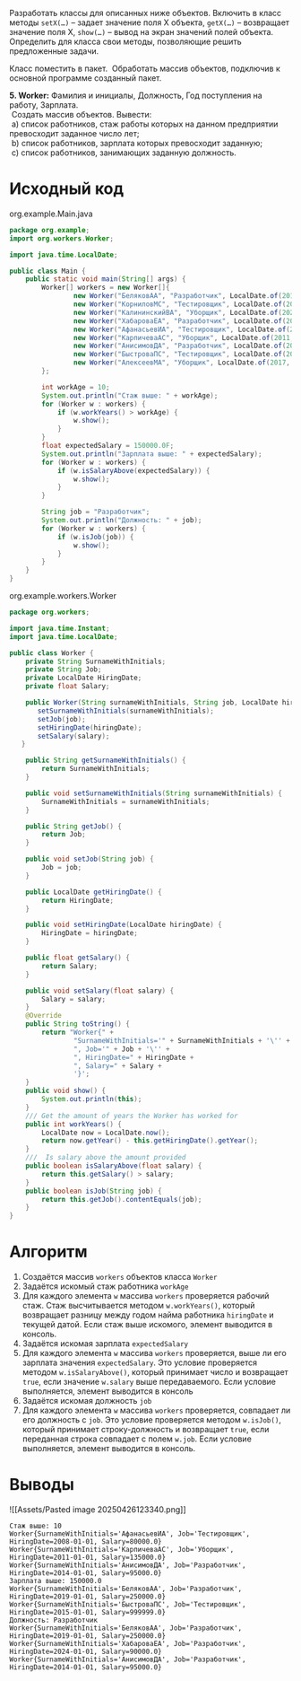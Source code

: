 Разработать классы для описанных ниже объектов. Включить в класс методы `setX(…)` – задает значение поля X объекта, `getX(…)` – возвращает значение поля X, `show(…)` – вывод на экран значений полей объекта. Определить для класса свои методы, позволяющие решить предложенные задачи.

Класс поместить в пакет.  Обработать массив объектов, подключив к основной программе созданный пакет.

**5. Worker:** Фамилия и инициалы, Должность, Год поступления на работу, Зарплата.  
 Создать массив объектов. Вывести:  
 a) список работников, стаж работы которых на данном предприятии превосходит заданное число лет;  
 b) список работников, зарплата которых превосходит заданную;  
 c) список работников, занимающих заданную должность.

# Исходный код
org.example.Main.java
```java
package org.example;
import org.workers.Worker;

import java.time.LocalDate;

public class Main {
    public static void main(String[] args) {
        Worker[] workers = new Worker[]{
                new Worker("БеляковАА", "Разработчик", LocalDate.of(2019, 1, 1), 250000.0F),
                new Worker("КорниловМС", "Тестировщик", LocalDate.of(2017, 1, 1), 150000.0F),
                new Worker("КалининскийВА", "Уборщик", LocalDate.of(2021, 1, 1), 60000.0F),
                new Worker("ХабароваЕА", "Разработчик", LocalDate.of(2024, 1, 1), 90000.0F),
                new Worker("АфанасьевИА", "Тестировщик", LocalDate.of(2008, 1, 1), 80000.0F),
                new Worker("КарпичеваАС", "Уборщик", LocalDate.of(2011, 1, 1), 135000.0F),
                new Worker("АнисимовДА", "Разработчик", LocalDate.of(2014, 1, 1), 95000.0F),
                new Worker("БыстроваПС", "Тестировщик", LocalDate.of(2015, 1, 1), 999999.0F),
                new Worker("АлексеевМА", "Уборщик", LocalDate.of(2017, 1, 1), 10000.0F),
        };

        int workAge = 10;
        System.out.println("Стаж выше: " + workAge);
        for (Worker w : workers) {
            if (w.workYears() > workAge) {
                w.show();
            }
        }
        float expectedSalary = 150000.0F;
        System.out.println("Зарплата выше: " + expectedSalary);
        for (Worker w : workers) {
            if (w.isSalaryAbove(expectedSalary)) {
                w.show();
            }
        }

        String job = "Разработчик";
        System.out.println("Должность: " + job);
        for (Worker w : workers) {
            if (w.isJob(job)) {
                w.show();
            }
        }
    }
}
```
org.example.workers.Worker
```java
package org.workers;

import java.time.Instant;
import java.time.LocalDate;

public class Worker {
    private String SurnameWithInitials;
    private String Job;
    private LocalDate HiringDate;
    private float Salary;

    public Worker(String surnameWithInitials, String job, LocalDate hiringDate, float salary) {
       setSurnameWithInitials(surnameWithInitials);
       setJob(job);
       setHiringDate(hiringDate);
       setSalary(salary);
   }

    public String getSurnameWithInitials() {
        return SurnameWithInitials;
    }

    public void setSurnameWithInitials(String surnameWithInitials) {
        SurnameWithInitials = surnameWithInitials;
    }

    public String getJob() {
        return Job;
    }

    public void setJob(String job) {
        Job = job;
    }

    public LocalDate getHiringDate() {
        return HiringDate;
    }

    public void setHiringDate(LocalDate hiringDate) {
        HiringDate = hiringDate;
    }

    public float getSalary() {
        return Salary;
    }

    public void setSalary(float salary) {
        Salary = salary;
    }
    @Override
    public String toString() {
        return "Worker{" +
                "SurnameWithInitials='" + SurnameWithInitials + '\'' +
                ", Job='" + Job + '\'' +
                ", HiringDate=" + HiringDate +
                ", Salary=" + Salary +
                '}';
    }
    public void show() {
        System.out.println(this);
    }
    /// Get the amount of years the Worker has worked for
    public int workYears() {
        LocalDate now = LocalDate.now();
        return now.getYear() - this.getHiringDate().getYear();
    }
    ///  Is salary above the amount provided
    public boolean isSalaryAbove(float salary) {
        return this.getSalary() > salary;
    }
    public boolean isJob(String job) {
        return this.getJob().contentEquals(job);
    }
}
```
# Алгоритм
1. Создаётся массив `workers` объектов класса `Worker`
2. Задаётся искомый стаж работника `workAge`
3. Для каждого элемента `w` массива `workers` проверяется рабочий стаж. Стаж высчитывается методом `w.workYears()`, который возвращает разницу между годом найма работника `hiringDate` и текущей датой. Если стаж выше искомого, элемент выводится в консоль.
4. Задаётся искомая зарплата `expectedSalary`
5. Для каждого элемента `w` массива `workers` проверяется, выше ли его зарплата значения `expectedSalary`. Это условие проверяется методом `w.isSalaryAbove()`, который принимает число и возвращает `true`, если значение `w.salary` выше передаваемого. Если условие выполняется, элемент выводится в консоль
6. Задаётся искомая должность `job`
7. Для каждого элемента `w` массива `workers` проверяется, совпадает ли его должность с `job`. Это условие проверяется методом `w.isJob()`, который принимает строку-должность и возвращает `true`, если переданная строка совпадает с полем `w.job`. Если условие выполняется, элемент выводится в консоль.
# Выводы
![[Assets/Pasted image 20250426123340.png]]
```
Стаж выше: 10
Worker{SurnameWithInitials='АфанасьевИА', Job='Тестировщик', HiringDate=2008-01-01, Salary=80000.0}
Worker{SurnameWithInitials='КарпичеваАС', Job='Уборщик', HiringDate=2011-01-01, Salary=135000.0}
Worker{SurnameWithInitials='АнисимовДА', Job='Разработчик', HiringDate=2014-01-01, Salary=95000.0}
Зарплата выше: 150000.0
Worker{SurnameWithInitials='БеляковАА', Job='Разработчик', HiringDate=2019-01-01, Salary=250000.0}
Worker{SurnameWithInitials='БыстроваПС', Job='Тестировщик', HiringDate=2015-01-01, Salary=999999.0}
Должность: Разработчик
Worker{SurnameWithInitials='БеляковАА', Job='Разработчик', HiringDate=2019-01-01, Salary=250000.0}
Worker{SurnameWithInitials='ХабароваЕА', Job='Разработчик', HiringDate=2024-01-01, Salary=90000.0}
Worker{SurnameWithInitials='АнисимовДА', Job='Разработчик', HiringDate=2014-01-01, Salary=95000.0}
```